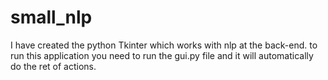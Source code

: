 # small_nlp
 I have created the python Tkinter which works with nlp at the back-end.
 to run this application you need to run the gui.py file and it will automatically do the ret of actions.
